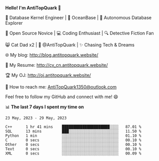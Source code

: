 
**Hello! I'm AntiTopQuark 👋**

🔧 Database Kernel Engineer | 🌊 OceanBase | 🤖 Autonomous Database Explorer

🌱 Open Source Novice | 💻 Coding Enthusiast | 🔍 Detective Fiction Fan

😸 Cat Dad x2 | 🎉 @AntiTopQuark | ✨ Chasing Tech & Dreams

🌐 My blog: http://blog.antitopquark.website/

📄 My Resume: http://cv_cn.antitopquark.website/

🏆 My OJ: http://oj.antitopquark.website/

📧 How to reach me: AntiTopQuark1350@outlook.com

Feel free to follow my GitHub and connect with me! 😄

📊 **The last 7 days I spent my time on** 

<!--START_SECTION:waka-->
```text
23 May, 2023 - 29 May, 2023

C++      1 hr 41 mins    █████████████████████░░░░   87.01 % 
SQL      13 mins         ███░░░░░░░░░░░░░░░░░░░░░░   11.50 % 
Python   1 min           ░░░░░░░░░░░░░░░░░░░░░░░░░   01.10 % 
C        0 secs          ░░░░░░░░░░░░░░░░░░░░░░░░░   00.10 % 
Other    0 secs          ░░░░░░░░░░░░░░░░░░░░░░░░░   00.10 % 
Text     0 secs          ░░░░░░░░░░░░░░░░░░░░░░░░░   00.10 % 
XML      0 secs          ░░░░░░░░░░░░░░░░░░░░░░░░░   00.09 %
```
<!--END_SECTION:waka-->



